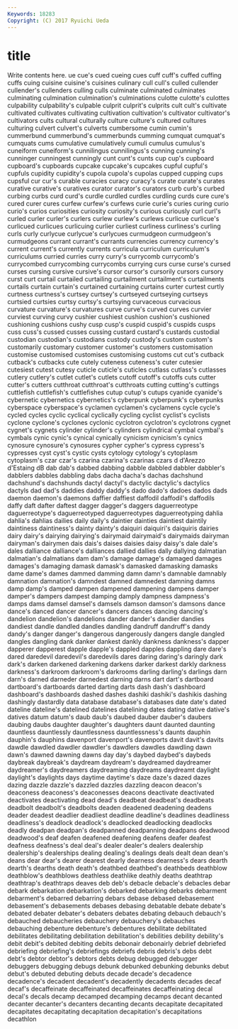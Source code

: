 ```yaml
---
Keywords: 18283 
Copyright: (C) 2017 Ryuichi Ueda
---
```


# title

Write contents here.
ue
cue's cued cueing cues cuff cuff's cuffed cuffing cuffs cuing
cuisine cuisine's cuisines culinary cull cull's culled cullender cullender's cullenders
culling culls culminate culminated culminates culminating culmination culmination's culminations culotte
culotte's culottes culpability culpability's culpable culprit culprit's culprits cult cult's
cultivate cultivated cultivates cultivating cultivation cultivation's cultivator cultivator's cultivators cults
cultural culturally culture culture's cultured cultures culturing culvert culvert's culverts
cumbersome cumin cumin's cummerbund cummerbund's cummerbunds cumming cumquat cumquat's cumquats
cums cumulative cumulatively cumuli cumulus cumulus's cuneiform cuneiform's cunnilingus cunnilingus's
cunning cunning's cunninger cunningest cunningly cunt cunt's cunts cup cup's
cupboard cupboard's cupboards cupcake cupcake's cupcakes cupful cupful's cupfuls cupidity
cupidity's cupola cupola's cupolas cupped cupping cups cupsful cur cur's
curable curacies curacy curacy's curate curate's curates curative curative's curatives
curator curator's curators curb curb's curbed curbing curbs curd curd's
curdle curdled curdles curdling curds cure cure's cured curer cures
curfew curfew's curfews curie curie's curies curing curio curio's curios
curiosities curiosity curiosity's curious curiously curl curl's curled curler curler's
curlers curlew curlew's curlews curlicue curlicue's curlicued curlicues curlicuing curlier
curliest curliness curliness's curling curls curly curlycue curlycue's curlycues curmudgeon
curmudgeon's curmudgeons currant currant's currants currencies currency currency's current current's
currently currents curricula curriculum curriculum's curriculums curried curries curry curry's
currycomb currycomb's currycombed currycombing currycombs currying curs curse curse's cursed
curses cursing cursive cursive's cursor cursor's cursorily cursors cursory curst
curt curtail curtailed curtailing curtailment curtailment's curtailments curtails curtain curtain's
curtained curtaining curtains curter curtest curtly curtness curtness's curtsey curtsey's
curtseyed curtseying curtseys curtsied curtsies curtsy curtsy's curtsying curvaceous curvacious
curvature curvature's curvatures curve curve's curved curves curvier curviest curving
curvy cushier cushiest cushion cushion's cushioned cushioning cushions cushy cusp
cusp's cuspid cuspid's cuspids cusps cuss cuss's cussed cusses cussing
custard custard's custards custodial custodian custodian's custodians custody custody's custom
custom's customarily customary customer customer's customers customisation customise customised customises
customising customs cut cut's cutback cutback's cutbacks cute cutely cuteness
cuteness's cuter cutesier cutesiest cutest cutesy cuticle cuticle's cuticles cutlass
cutlass's cutlasses cutlery cutlery's cutlet cutlet's cutlets cutoff cutoff's cutoffs
cuts cutter cutter's cutters cutthroat cutthroat's cutthroats cutting cutting's cuttings
cuttlefish cuttlefish's cuttlefishes cutup cutup's cutups cyanide cyanide's cybernetic cybernetics
cybernetics's cyberpunk cyberpunk's cyberpunks cyberspace cyberspace's cyclamen cyclamen's cyclamens cycle
cycle's cycled cycles cyclic cyclical cyclically cycling cyclist cyclist's cyclists
cyclone cyclone's cyclones cyclonic cyclotron cyclotron's cyclotrons cygnet cygnet's cygnets
cylinder cylinder's cylinders cylindrical cymbal cymbal's cymbals cynic cynic's cynical
cynically cynicism cynicism's cynics cynosure cynosure's cynosures cypher cypher's cypress
cypress's cypresses cyst cyst's cystic cysts cytology cytology's cytoplasm cytoplasm's
czar czar's czarina czarina's czarinas czars d d'Arezzo d'Estaing dB
dab dab's dabbed dabbing dabble dabbled dabbler dabbler's dabblers dabbles
dabbling dabs dacha dacha's dachas dachshund dachshund's dachshunds dactyl dactyl's
dactylic dactylic's dactylics dactyls dad dad's daddies daddy daddy's dado
dado's dadoes dados dads daemon daemon's daemons daffier daffiest daffodil
daffodil's daffodils daffy daft dafter daftest dagger dagger's daggers daguerreotype
daguerreotype's daguerreotyped daguerreotypes daguerreotyping dahlia dahlia's dahlias dailies daily daily's
daintier dainties daintiest daintily daintiness daintiness's dainty dainty's daiquiri daiquiri's
daiquiris dairies dairy dairy's dairying dairying's dairymaid dairymaid's dairymaids dairyman
dairyman's dairymen dais dais's daises daisies daisy daisy's dale dale's
dales dalliance dalliance's dalliances dallied dallies dally dallying dalmatian dalmatian's
dalmatians dam dam's damage damage's damaged damages damages's damaging damask
damask's damasked damasking damasks dame dame's dames dammed damming damn
damn's damnable damnably damnation damnation's damndest damned damnedest damning damns
damp damp's damped dampen dampened dampening dampens damper damper's dampers
dampest damping damply dampness dampness's damps dams damsel damsel's damsels
damson damson's damsons dance dance's danced dancer dancer's dancers dances
dancing dancing's dandelion dandelion's dandelions dander dander's dandier dandies dandiest
dandle dandled dandles dandling dandruff dandruff's dandy dandy's danger danger's
dangerous dangerously dangers dangle dangled dangles dangling dank danker dankest
dankly dankness dankness's dapper dapperer dapperest dapple dapple's dappled dapples
dappling dare dare's dared daredevil daredevil's daredevils dares daring daring's
daringly dark dark's darken darkened darkening darkens darker darkest darkly
darkness darkness's darkroom darkroom's darkrooms darling darling's darlings darn darn's
darned darneder darnedest darning darns dart dart's dartboard dartboard's dartboards
darted darting darts dash dash's dashboard dashboard's dashboards dashed dashes
dashiki dashiki's dashikis dashing dashingly dastardly data database database's databases
date date's dated dateline dateline's datelined datelines datelining dates dating
dative dative's datives datum datum's daub daub's daubed dauber dauber's
daubers daubing daubs daughter daughter's daughters daunt daunted daunting dauntless
dauntlessly dauntlessness dauntlessness's daunts dauphin dauphin's dauphins davenport davenport's davenports
davit davit's davits dawdle dawdled dawdler dawdler's dawdlers dawdles dawdling
dawn dawn's dawned dawning dawns day day's daybed daybed's daybeds
daybreak daybreak's daydream daydream's daydreamed daydreamer daydreamer's daydreamers daydreaming daydreams
daydreamt daylight daylight's daylights days daytime daytime's daze daze's dazed
dazes dazing dazzle dazzle's dazzled dazzles dazzling deacon deacon's deaconess
deaconess's deaconesses deacons deactivate deactivated deactivates deactivating dead dead's deadbeat
deadbeat's deadbeats deadbolt deadbolt's deadbolts deaden deadened deadening deadens deader
deadest deadlier deadliest deadline deadline's deadlines deadliness deadliness's deadlock deadlock's
deadlocked deadlocking deadlocks deadly deadpan deadpan's deadpanned deadpanning deadpans deadwood
deadwood's deaf deafen deafened deafening deafens deafer deafest deafness deafness's
deal deal's dealer dealer's dealers dealership dealership's dealerships dealing dealing's
dealings deals dealt dean dean's deans dear dear's dearer dearest
dearly dearness dearness's dears dearth dearth's dearths death death's deathbed
deathbed's deathbeds deathblow deathblow's deathblows deathless deathlike deathly deaths deathtrap
deathtrap's deathtraps deaves deb deb's debacle debacle's debacles debar debark
debarkation debarkation's debarked debarking debarks debarment debarment's debarred debarring debars
debase debased debasement debasement's debasements debases debasing debatable debate debate's
debated debater debater's debaters debates debating debauch debauch's debauched debaucheries
debauchery debauchery's debauches debauching debenture debenture's debentures debilitate debilitated debilitates
debilitating debilitation debilitation's debilities debility debility's debit debit's debited debiting
debits debonair debonairly debrief debriefed debriefing debriefing's debriefings debriefs debris
debris's debs debt debt's debtor debtor's debtors debts debug debugged
debugger debuggers debugging debugs debunk debunked debunking debunks debut debut's
debuted debuting debuts decade decade's decadence decadence's decadent decadent's decadently
decadents decades decaf decaf's decaffeinate decaffeinated decaffeinates decaffeinating decal decal's
decals decamp decamped decamping decamps decant decanted decanter decanter's decanters
decanting decants decapitate decapitated decapitates decapitating decapitation decapitation's decapitations decathlon
